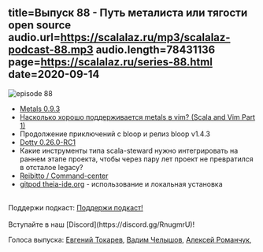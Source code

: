 title=Выпуск 88 - Путь металиста или тягости open source
audio.url=https://scalalaz.ru/mp3/scalalaz-podcast-88.mp3
audio.length=78431136
page=https://scalalaz.ru/series-88.html
date=2020-09-14
----
![episode 88](https://scalalaz.ru/img/episode88.png)

* [Metals 0.9.3](https://scalameta.org/metals/blog/2020/08/19/lithium.html)
* [Насколько хорошо поддерживается metals в vim? (Scala and Vim Part 1)](https://chris-kipp.io/blog/scala-and-vim-part-1)
* Продолжение приключений с bloop и релиз bloop v1.4.3
* [Dotty 0.26.0-RC1](https://dotty.epfl.ch/blog/2020/07/27/26th-dotty-milestone-release.html)
* Какие инструменты типа scala-steward нужно интегрировать на раннем этапе проекта, чтобы через пару лет проект не превратился в отсталое legacy?
* [Reibitto / Command-center](https://github.com/reibitto/command-center)
* [gitpod theia-ide.org](https://theia-ide.org) - использование и локальная установка

<br/>
Поддержи подкаст:
<a href="https://www.patreon.com/bePatron?u=8074802" data-patreon-widget-type="become-patron-button">Поддержи подкаст!</a><script async src="https://c6.patreon.com/becomePatronButton.bundle.js"></script>
<br/>

<br/>
Вступайте в наш [Discord](https://discord.gg/RnugmrU)!
<br/>

Голоса выпуска:
[Евгений Токарев](https://twitter.com/strobegen),
[Вадим Челышов](http://github.com/dos65),
[Алексей Романчук](http://github.com/13h3r),
